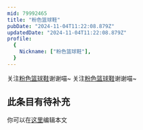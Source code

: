 ```yaml
---
mid: 79992465
title: "粉色篮球鞋"
pubDate: "2024-11-04T11:22:08.879Z"
updatedDate: "2024-11-04T11:22:08.879Z"
profile:
  {
    Nickname: ["粉色篮球鞋"],
  }
---
```


关注[粉色篮球鞋](https://space.bilibili.com/79992465)谢谢喵~ 关注[粉色篮球鞋](https://space.bilibili.com/79992465)谢谢喵~

## 此条目有待补充
你可以在[这里](https://github.com/Yuhanawa/VTuber.ICU/edit/master/src/content/v/粉色篮球鞋/index.md)编辑本文
